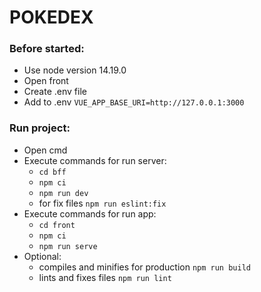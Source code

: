 # POKEDEX

### Before started:
  - Use node version 14.19.0
  - Open front
  - Create .env file
  - Add to .env `VUE_APP_BASE_URI=http://127.0.0.1:3000`
### Run project:
  - Open cmd
  - Execute commands for run server:
    - `cd bff`
    - `npm ci`
    - `npm run dev`
    - for fix files `npm run eslint:fix`
  - Execute commands for run app:
    - `cd front`
    - `npm ci`
    - `npm run serve`
  - Optional:
    - compiles and minifies for production `npm run build`
    - lints and fixes files `npm run lint`

